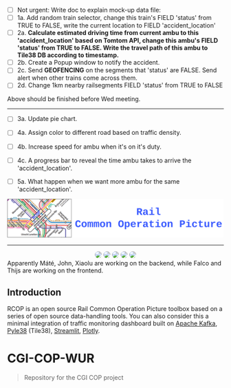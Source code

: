 - [ ] Not urgent: Write doc to explain mock-up data file:  
- [ ] 1a. Add random train selector, change this train's FIELD 'status' from TRUE to FALSE, write the current location to FIELD 'accident_location'
- [ ] 2a. **Calculate estimated driving time from current ambu to this 'accident_location' based on Tomtom API, change this ambu's FIELD 'status' from TRUE to FALSE. Write the travel path of this ambu to Tile38 DB according to timestamp.**
- [ ] 2b. Create a Popup window to notify the accident.
- [ ] 2c. Send **GEOFENCING** on the segments that 'status' are FALSE. Send alert when other trains come across them.
- [ ] 2d. Change 1km nearby railsegments FIELD 'status' from TRUE to FALSE

Above should be finished before Wed meeting.

---

- [ ] 3a. Update pie chart.
- [ ] 4a. Assign color to different road based on traffic density.
- [ ] 4b. Increase speed for ambu when it's on it's duty.
- [ ] 4c. A progress bar to reveal the time ambu takes to arrive the 'accident_location'.
- [ ] 5a. What happen when we want more ambu for the same 'accident_location'.


<div align="center">
  <img src="resources/rcop-logo.png" width="600"/>
</div>

------

<div align="center">
  <img src="https://avatars.githubusercontent.com/drestrepoj06" width="50" style="border-radius:50%"/>
  <img src="https://avatars.githubusercontent.com/fyan1024" width="50" style="border-radius:50%"/>
  <img src="https://avatars.githubusercontent.com/ThijsVons" width="50" style="border-radius:50%"/>
  <img src="https://avatars.githubusercontent.com/FalcoWolf1212" width="50" style="border-radius:50%"/>
  <img src="https://avatars.githubusercontent.com/matetorok1" width="50" style="border-radius:50%"/>
</div>
Apparently Máté, John, Xiaolu are working on the backend, while Falco and Thijs are working on the frontend.



## Introduction
RCOP is an open source Rail Common Operation Picture toolbox based on a series of open source data-handling tools. You can also consider this a minimal integration of traffic monitoring dashboard built on [Apache Kafka](https://kafka.apache.org/), [Pyle38](https://github.com/iwpnd/pyle38) (Tile38), [Streamlit](https://streamlit.io/), [Plotly](https://plotly.com/python/). 



# CGI-COP-WUR
>Repository for the CGI COP project
